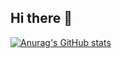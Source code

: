 ## Hi there 👋

[![Anurag's GitHub stats](https://github-readme-stats.vercel.app/api?username=seojunchian)](https://github.com/anuraghazra/github-readme-stats)

<!--
**seojunchian/seojunchian** is a ✨ _special_ ✨ repository because its `README.md` (this file) appears on your GitHub profile.

Here are some ideas to get you started:

- 🔭 I’m currently working on ...
- 🌱 I’m currently learning ...
- 👯 I’m looking to collaborate on ...
- 🤔 I’m looking for help with ...
- 💬 Ask me about ...
- 📫 How to reach me: ...
- 😄 Pronouns: ...
- ⚡ Fun fact: ...
-->
